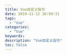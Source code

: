 ```yaml
---
title: Vue自定义指令
date: 2019-11-12 16:59:11
tags:
  - "Vue"
categories:
  - "Vue"
keywords:
description: "Vue自定义指令"
toc: false
---
```

